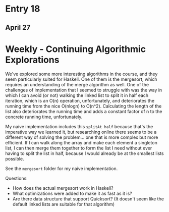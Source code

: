 # Entry 18

## April 27

# Weekly - Continuing Algorithmic Explorations

We've explored some more interesting algorithms in the course, and they seem particularly suited for Haskell. One of them is the mergesort, which requires an understanding of the merge algorithm as well. One of the challenges of implementation that I seemed to struggle with was the way in which I can avoid (or not) walking the linked list to split it in half each iteration, which is an O(n) operation, unfortunately, and deteriorates the running time from the nice O(nlogn) to O(n^2). Calculating the length of the list also deteriorates the running time and adds a constant factor of n to the concrete running time, unfortunately.

My naive implementation includes this `splitAt half` because that's the imperative way we learned it, but researching online there seems to be a different way of solving the problem... one that is more complex but more efficient. If I can walk along the array and make each element a singleton list, I can then merge them together to form the list I need without ever having to split the list in half, because I would already be at the smallest lists possible.

See the `mergesort` folder for my naive implementation.

Questions:
- How does the actual mergesort work in Haskell?
- What optimizations were added to make it as fast as it is?
- Are there data structure that support Quicksort? (It doesn't seem like the default linked lists are suitable for that algorithm)



